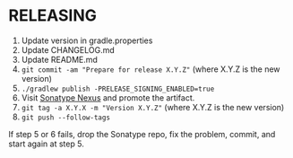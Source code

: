# RELEASING

1. Update version in gradle.properties
2. Update CHANGELOG.md
3. Update README.md
4. `git commit -am "Prepare for release X.Y.Z"` (where X.Y.Z is the new version)
5. `./gradlew publish -PRELEASE_SIGNING_ENABLED=true`
6. Visit [Sonatype Nexus](https://s01.oss.sonatype.org/) and promote the artifact.
7. `git tag -a X.Y.X -m "Version X.Y.Z"` (where X.Y.Z is the new version)
8. `git push --follow-tags`

If step 5 or 6 fails, drop the Sonatype repo, fix the problem, commit, and start again at step 5.
